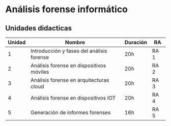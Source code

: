 # Análisis forense informático


## Unidades didacticas
|Unidad | Nombre | Duración | RA | 
|--|------|--|---|
|1 | Introducción y fases del análisis forense | 20h | RA 1 |
|2 | Análisis forense en dispositivos móviles | 20h | RA 2 |
|3 | Análisis forense en arquitecturas cloud | 20h | RA 3 |
|4 | Análisis forense en dispositivos IOT | 20h | RA 4   |
|5 | Generación de informes forenses| 16h | RA 5 |

